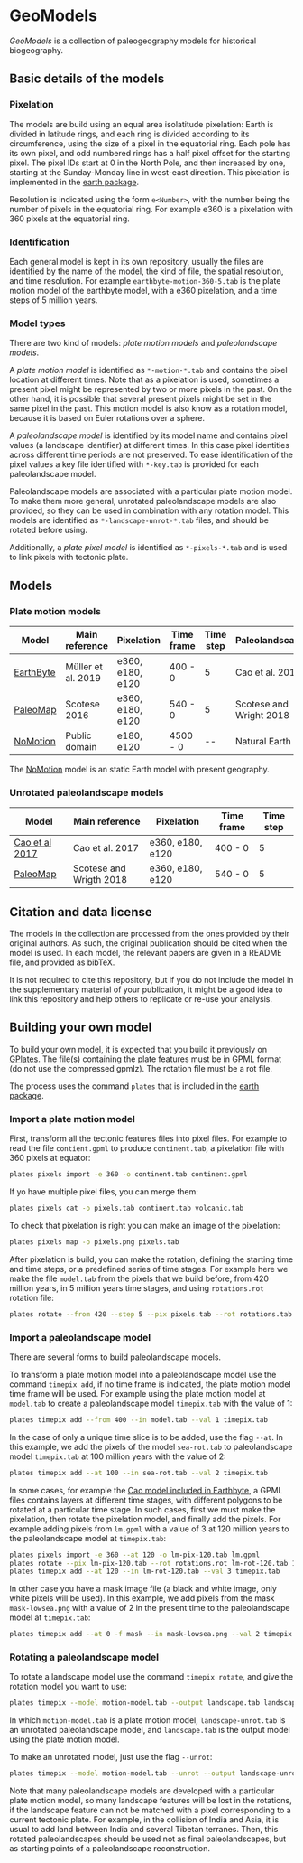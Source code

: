 # GeoModels

*GeoModels* is a collection of paleogeography models
for historical biogeography.

## Basic details of the models

### Pixelation

The models are build using an equal area isolatitude pixelation:
Earth is divided in latitude rings,
and each ring is divided according to its circumference,
using the size of a pixel in the equatorial ring.
Each pole has its own pixel,
and odd numbered rings has a half pixel offset
for the starting pixel.
The pixel IDs start at 0 in the North Pole,
and then increased by one,
starting at the Sunday-Monday line
in west-east direction.
This pixelation is implemented
in the [earth package](https://github.com/js-arias/earth).

Resolution is indicated using the form `e<Number>`,
with the number being the number of pixels
in the equatorial ring.
For example e360 is a pixelation with 360 pixels
at the equatorial ring.

### Identification

Each general model is kept
in its own repository,
usually the files are identified
by the name of the model,
the kind of file,
the spatial resolution,
and time resolution.
For example `earthbyte-motion-360-5.tab`
is the plate motion model
of the earthbyte model,
with a e360 pixelation,
and a time steps of 5 million years.

### Model types

There are two kind of models:
*plate motion models*
and *paleolandscape models*.

A *plate motion model* is identified as `*-motion-*.tab`
and contains the pixel location
at different times.
Note that as a pixelation is used,
sometimes a present pixel might be represented
by two or more pixels in the past.
On the other hand,
it is possible that several present pixels
might be set in the same pixel in the past.
This motion model is also know as a rotation model,
because it is based on Euler rotations over a sphere.

A *paleolandscape model* is identified by its model name
and contains pixel values
(a landscape identifier)
at different times.
In this case pixel identities
across different time periods are not preserved.
To ease identification of the pixel values
a key file identified with `*-key.tab`
is provided for each paleolandscape model.

Paleolandscape models are associated with a particular
plate motion model.
To make them more general,
unrotated paleolandscape models are also provided,
so they can be used in combination
with any rotation model.
This models are identified as `*-landscape-unrot-*.tab` files,
and should be rotated before using.

Additionally,
a *plate pixel model* is identified as `*-pixels-*.tab`
and is used to link pixels
with tectonic plate.

## Models

### Plate motion models

Model                         | Main reference |      Pixelation | Time frame | Time step | Paleolandscape
----------------------------- | -------------- | --------------- | ---------- | --------- | ---------------
[EarthByte](https://github.com/js-arias/gm-earthbyte) | Müller et al. 2019 | e360, e180, e120 |    400 - 0 |         5 | Cao et al. 2017
[PaleoMap](https://github.com/js-arias/gm-paleomap)   | Scotese 2016  | e360, e180, e120 |    540 - 0 | 5 | Scotese and Wright 2018
[NoMotion](https://github.com/js-arias/gm-nomotion)   | Public domain |       e180, e120 |   4500 - 0 |        -- | Natural Earth

The [NoMotion](https://github.com/js-arias/gm-nomotion) model
is an static Earth model with present geography.

### Unrotated paleolandscape models

Model | Main reference | Pixelation | Time frame | Time step
----- | -------------- | ---------- | ---------- | ---------
[Cao et al 2017](https://github.com/js-arias/gml-cao) | Cao et al. 2017 | e360, e180, e120 | 400 - 0 | 5
[PaleoMap](https://github.com/js-arias/gml-paleomap)  | Scotese and Wrigth 2018 | e360, e180, e120 | 540 - 0 | 5

## Citation and data license

The models in the collection
are processed from the ones provided by their original authors.
As such,
the original publication should be cited when the model is used.
In each model,
the relevant papers are given in a README file,
and provided as bibTeX.

It is not required to cite this repository,
but if you do not include the model in the supplementary material
of your publication,
it might be a good idea to link this repository
and help others to replicate or re-use your analysis.

## Building your own model

To build your own model,
it is expected that you build it previously on [GPlates](https://www.gplates.org/).
The file(s) containing the plate features
must be in GPML format
(do not use the compressed gpmlz).
The rotation file must be a rot file.

The process uses the command `plates`
that is included in the [earth package](https://github.com/js-arias/earth).

### Import a plate motion model

First,
transform all the tectonic features files
into pixel files.
For example to read the file `contient.gpml`
to produce `continent.tab`,
a pixelation file with 360 pixels at equator:

```bash
plates pixels import -e 360 -o continent.tab continent.gpml
```

If yo have multiple pixel files,
you can merge them:

```bash
plates pixels cat -o pixels.tab continent.tab volcanic.tab
```

To check that pixelation is right
you can make an image of the pixelation:

```bash
plates pixels map -o pixels.png pixels.tab
```

After pixelation is build,
you can make the rotation,
defining the starting time and time steps,
or a predefined series of time stages.
For example here we make the file `model.tab`
from the pixels that we build before,
from 420 million years,
in 5 million years time stages,
and using `rotations.rot` rotation file:

```bash
plates rotate --from 420 --step 5 --pix pixels.tab --rot rotations.tab model.tab
```

### Import a paleolandscape model

There are several forms to build paleolandscape models.

To transform a plate motion model into
a paleolandscape model
use the command `timepix add`,
if no time frame is indicated,
the plate motion model time frame will be used.
For example using the plate motion model at `model.tab`
to create a paleolandscape model `timepix.tab`
with the value of 1:

```bash
plates timepix add --from 400 --in model.tab --val 1 timepix.tab
```

In the case of only a unique time slice is to be added,
use the flag `--at`.
In this example,
we add the pixels of the model `sea-rot.tab`
to paleolandscape model `timepix.tab`
at 100 million years
with the value of 2:

```bash
plates timepix add --at 100 --in sea-rot.tab --val 2 timepix.tab
```

In some cases,
for example the [Cao model included in Earthbyte](https://www.earthbyte.org/gplates-2-3-software-and-data-sets/),
a GPML files contains layers
at different time stages,
with different polygons to be rotated
at a particular time stage.
In such cases,
first we must make the pixelation,
then rotate the pixelation model,
and finally add the pixels.
For example adding pixels from `lm.gpml`
with a value of 3
at 120 million years
to the paleolandscape model at `timepix.tab`:

```bash
plates pixels import -e 360 --at 120 -o lm-pix-120.tab lm.gpml
plates rotate --pix lm-pix-120.tab --rot rotations.rot lm-rot-120.tab 120
plates timepix add --at 120 --in lm-rot-120.tab --val 3 timepix.tab
```

In other case
you have a mask image file
(a black and white image,
only white pixels will be used).
In this example,
we add pixels from the mask `mask-lowsea.png`
with a value of 2
in the present time
to the paleolandscape model at `timepix.tab`:

```bash
plates timepix add --at 0 -f mask --in mask-lowsea.png --val 2 timepix.tab
```

### Rotating a paleolandscape model

To rotate a landscape model use the command `timepix rotate`,
and give the rotation model you want to use:

```bash
plates timepix --model motion-model.tab --output landscape.tab landscape-unrot.tab
```

In which `motion-model.tab` is a plate motion model,
`landscape-unrot.tab` is an unrotated paleolandscape model,
and `landscape.tab` is the output model using the plate motion model.

To make an unrotated model,
just use the flag `--unrot`:

```bash
plates timepix --model motion-model.tab --unrot --output landscape-unrot.tab landscape.tab
```

Note that many paleolandscape models are developed
with a particular plate motion model,
so many landscape features will be lost in the rotations,
if the landscape feature can not be matched
with a pixel corresponding to a current tectonic plate.
For example,
in the collision of India and Asia,
it is usual to add land between India and several Tibetan terranes.
Then,
this rotated paleolandscapes
should be used not as final paleolandscapes,
but as starting points of a paleolandscape reconstruction.
